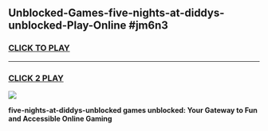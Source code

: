 
## Unblocked-Games-five-nights-at-diddys-unblocked-Play-Online #jm6n3
<h3>
<a href="https://news.freeplayer.one?title=five-nights-at-diddys-unblocked&ref=3">CLICK TO PLAY</a></h3>
<hr>

<h3>
<a href="https://news.freeplayer.one?title=five-nights-at-diddys-unblocked&ref=3">CLICK 2 PLAY</a>
  
</h3>

<a href="https://news.freeplayer.one?title=five-nights-at-diddys-unblocked&ref=3"><img src="https://clearcache.store/games.png"></a>


**five-nights-at-diddys-unblocked games unblocked: Your Gateway to Fun and Accessible Online Gaming**
